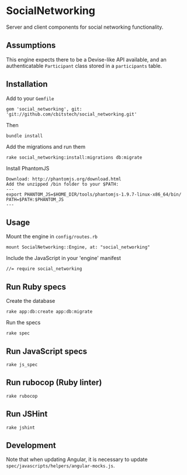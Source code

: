 # SocialNetworking

Server and client components for social networking functionality.

## Assumptions

This engine expects there to be a Devise-like API available, and an
authenticatable `Participant` class stored in a `participants` table.

## Installation

Add to your `Gemfile`

    gem 'social_networking', git: 'git://github.com/cbitstech/social_networking.git'

Then

    bundle install

Add the migrations and run them

    rake social_networking:install:migrations db:migrate

Install PhantomJS

    Download: http://phantomjs.org/download.html
    Add the unzipped /bin folder to your $PATH:
    ---
    export PHANTOM_JS=$HOME_DIR/tools/phantomjs-1.9.7-linux-x86_64/bin/
    PATH=$PATH:$PHANTOM_JS
    ---

## Usage

Mount the engine in `config/routes.rb`

    mount SocialNetworking::Engine, at: "social_networking"

Include the JavaScript in your 'engine' manifest

    //= require social_networking

## Run Ruby specs

Create the database

    rake app:db:create app:db:migrate

Run the specs

    rake spec

## Run JavaScript specs

    rake js_spec

## Run rubocop (Ruby linter)

    rake rubocop

## Run JSHint

    rake jshint

## Development

Note that when updating Angular, it is necessary to update
`spec/javascripts/helpers/angular-mocks.js`.
